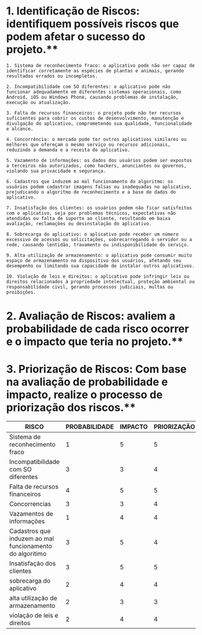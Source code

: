 # 1. Identificação de Riscos: identifiquem possíveis riscos que podem afetar o sucesso do projeto.**

    1. Sistema de reconhecimento fraco: o aplicativo pode não ser capaz de identificar corretamente as espécies de plantas e animais, gerando resultados errados ou incompletos.

    2. Incompatibilidade com SO diferentes: o aplicativo pode não funcionar adequadamente em diferentes sistemas operacionais, como Android, iOS ou Windows Phone, causando problemas de instalação, execução ou atualização.

    3. Falta de recursos financeiros: o projeto pode não ter recursos suficientes para cobrir os custos de desenvolvimento, manutenção e divulgação do aplicativo, comprometendo sua qualidade, funcionalidade e alcance.

    4. Concorrência: o mercado pode ter outros aplicativos similares ou melhores que ofereçam o mesmo serviço ou recursos adicionais, reduzindo a demanda e a receita do aplicativo.

    5. Vazamento de informações: os dados dos usuários podem ser expostos a terceiros não autorizados, como hackers, anunciantes ou governos, violando sua privacidade e segurança.

    6. Cadastros que induzem ao mal funcionamento do algoritmo: os usuários podem cadastrar imagens falsas ou inadequadas no aplicativo, prejudicando o algoritmo de reconhecimento e a base de dados do aplicativo.

    7. Insatisfação dos clientes: os usuários podem não ficar satisfeitos com o aplicativo, seja por problemas técnicos, expectativas não atendidas ou falta de suporte ao cliente, resultando em baixa avaliação, reclamações ou desinstalação do aplicativo.

    8. Sobrecarga do aplicativo: o aplicativo pode receber um número excessivo de acessos ou solicitações, sobrecarregando o servidor ou a rede, causando lentidão, travamento ou indisponibilidade do serviço.

    9. Alta utilização de armazenamento: o aplicativo pode consumir muito espaço de armazenamento no dispositivo dos usuários, afetando seu desempenho ou limitando sua capacidade de instalar outros aplicativos.

    10. Violação de leis e direitos: o aplicativo pode infringir leis ou direitos relacionados à propriedade intelectual, proteção ambiental ou responsabilidade civil, gerando processos judiciais, multas ou proibições.

# 2. Avaliação de Riscos: avaliem a probabilidade de cada risco ocorrer e o impacto que teria no projeto.**

# 3. Priorização de Riscos: Com base na avaliação de probabilidade e impacto, realize o processo de priorização dos riscos.**

| RISCO                                                    | PROBABILIDADE | IMPACTO | PRIORIZAÇÃO |
| -------------------------------------------------------- | ------------- | ------- | ----------- |
| Sistema de reconhecimento fraco                          | 1             | 5       | 5           |
| Incompatibilidade com SO diferentes                      | 3             | 3       | 4           |
| Falta de recursos financeiros                            | 4             | 5       | 5           |
| Concorrencias                                            | 3             | 3       | 4           |
| Vazamentos de informações                                | 1             | 4       | 4           |
| Cadastros que induzem ao mal funcionamento do algoritimo | 3             | 5       | 4           |
| Insatisfação dos clientes                                | 3             | 5       | 5           |
| sobrecarga do aplicativo                                 | 2             | 4       | 4           |
| alta utilização de armazenamento                         | 2             | 3       | 3           |
| violação de leis e direitos                              | 2             | 4       | 4           |
